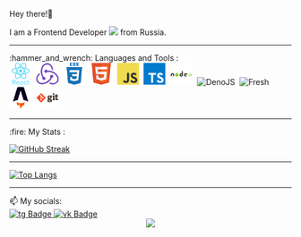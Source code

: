 <p>Hey there!👋</p>
<p>I am a Frontend Developer <img src="https://media.giphy.com/media/WUlplcMpOCEmTGBtBW/giphy.gif" width="30"> from Russia.</p>
<hr/>
:hammer_and_wrench: Languages and Tools :
<div>
  <img src="https://github.com/devicons/devicon/blob/master/icons/react/react-original-wordmark.svg" title="React" alt="React" width="40" height="40"/>&nbsp;
  <img src="https://github.com/devicons/devicon/blob/master/icons/redux/redux-original.svg" title="Redux" alt="Redux " width="40" height="40"/>&nbsp;
  <img src="https://github.com/devicons/devicon/blob/master/icons/css3/css3-plain-wordmark.svg"  title="CSS3" alt="CSS" width="40" height="40"/>&nbsp;
  <img src="https://github.com/devicons/devicon/blob/master/icons/html5/html5-original.svg" title="HTML5" alt="HTML" width="40" height="40"/>&nbsp;
  <img src="https://github.com/devicons/devicon/blob/master/icons/javascript/javascript-original.svg" title="JavaScript" alt="JavaScript" width="40" height="40"/>&nbsp;
  <img src="https://github.com/devicons/devicon/blob/master/icons/typescript/typescript-original.svg" title="TypeScript" alt="TypeScript" width="40" height="40"/>&nbsp;
  <img src="https://github.com/devicons/devicon/blob/master/icons/nodejs/nodejs-original-wordmark.svg" title="NodeJS" alt="NodeJS" width="40" height="40"/>&nbsp;
  <img src="https://upload.wikimedia.org/wikipedia/commons/thumb/8/84/Deno.svg/1200px-Deno.svg.png" title="DenoJS" alt="DenoJS" width="40" height="40"/>&nbsp;
  <img src="https://camo.githubusercontent.com/4e0efa262c9df8dc1a327535f87a53a57a68b6073677dc17806acf10e26c4956/68747470733a2f2f66726573682e64656e6f2e6465762f6c6f676f2e737667" title="Fresh" alt="Fresh" width="40" height="40"/>&nbsp;
  <img src="https://raw.githubusercontent.com/github/explore/5cc0a03a302ec862c4aeac2a22a513ae31c35432/topics/astro/astro.png" title="Astro" alt="Astro" width="40" height="40"/>&nbsp;
  <img src="https://github.com/devicons/devicon/blob/master/icons/git/git-original-wordmark.svg" title="Git" **alt="Git" width="40" height="40"/>
</div>
<hr/>
:fire: My Stats :

[![GitHub Streak](http://github-readme-streak-stats.herokuapp.com?user=f41k0m3r&theme=dark&background=000000)](https://git.io/streak-stats)
<hr/>

[![Top Langs](https://github-readme-stats.vercel.app/api/top-langs/?username=f41k0m3r)](https://github.com/anuraghazra/github-readme-stats)

<hr/>
📫 My socials:
<div id="badges" style="display:flex, flex-direction:column">
  <a href="https://t.me/falkomer">
    <img src="https://upload.wikimedia.org/wikipedia/commons/thumb/8/82/Telegram_logo.svg/2048px-Telegram_logo.svg.png" width="50" height="50" alt="tg Badge"/>
  </a>
  <a href="https://vk.com/f4lkomer">
    <img src="https://upload.wikimedia.org/wikipedia/commons/thumb/b/bc/VK_logo.svg/2048px-VK_logo.svg.png" width="50" height="50"  alt="vk Badge"/>
  </a>
</div>
<div id="header" align="center">
  <img src="https://media.giphy.com/media/M9gbBd9nbDrOTu1Mqx/giphy.gif" width="100"/>
</div>

